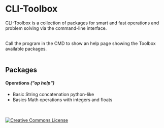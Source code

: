 # CLI-Toolbox
CLI-Toolbox is a collection of packages for smart and fast operations and problem solving via the command-line interface.
<br><br>

Call the program in the CMD to show an help page showing the Toolbox available packages.
<br><br>
  
  
## Packages

#### Operations *("op help")*
- Basic String concatenation python-like
- Basics Math operations with integers and floats

<br><br>
<a rel="license"  target="_blank" href="http://creativecommons.org/licenses/by-nc-sa/4.0/"><img alt="Creative Commons License" style="border-width:0" src="https://i.creativecommons.org/l/by-nc-sa/4.0/88x31.png" /></a>
